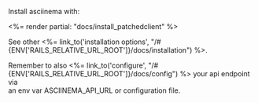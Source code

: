 Install asciinema with:

<%= render partial: "docs/install_patchedclient" %>

See other <%= link_to('installation options', "/#{ENV['RAILS_RELATIVE_URL_ROOT']}/docs/installation") %>.

Remember to also <%= link_to('configure', "/#{ENV['RAILS_RELATIVE_URL_ROOT']}/docs/config") %> your api endpoint via <br/>an env var ASCIINEMA_API_URL or configuration file.
